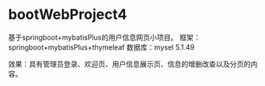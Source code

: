 # bootWebProject4
基于springboot+mybatisPlus的用户信息网页小项目。
框架：springboot+mybatisPlus+thymeleaf
数据库：mysel 5.1.49

效果：具有管理员登录、欢迎页、用户信息展示页、信息的增删改查以及分页的内容。
